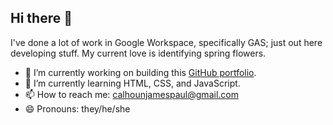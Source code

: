 ## Hi there 👋
I've done a lot of work in Google Workspace, specifically GAS; just out here developing stuff. My current love is identifying spring flowers.
- 🔭 I’m currently working on building this [GitHub portfolio](https://calhounjames.github.io/portfolio/).
- 🌱 I’m currently learning HTML, CSS, and JavaScript.
- 📫 How to reach me: calhounjamespaul@gmail.com
- 😄 Pronouns: they/he/she

<!--
**calhounjames/calhounjames** is a ✨ _special_ ✨ repository because its `README.md` (this file) appears on your GitHub profile.

Here are some ideas to get you started:

- 🔭 I’m currently working on ...
- 🌱 I’m currently learning ...
- 👯 I’m looking to collaborate on ...
- 🤔 I’m looking for help with ...
- 💬 Ask me about ...
- 📫 How to reach me: ...
- 😄 Pronouns: ...
- ⚡ Fun fact: ...
-->
